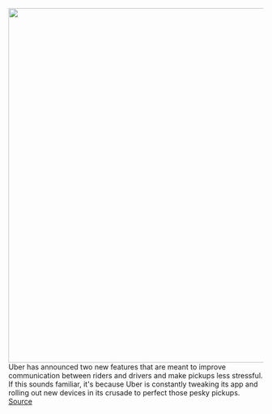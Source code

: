 <img src='https://cdn.vox-cdn.com/thumbor/_oUC20Vz52cuFeMBD_j434OYckE=/0x0:2040x1360/1200x800/filters:focal(857x517:1183x843)/cdn.vox-cdn.com/uploads/chorus_image/image/66387384/acastro_180927_1777_uber_0002.0.jpg' width='700px' /><br/>
Uber has announced two new features that are meant to improve communication between riders and drivers and make pickups less stressful. If this sounds familiar, it's because Uber is constantly tweaking its app and rolling out new devices in its crusade to perfect those pesky pickups.
<a href='https://www.theverge.com/2020/2/27/21155866/uber-app-updates-pickup-notifcations-translation-text-message'> Source <a/>